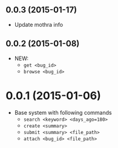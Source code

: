 ## 0.0.3 (2015-01-17)
- Update mothra info

## 0.0.2 (2015-01-08)
- NEW: 
	- `get <bug_id>`
	- `browse <bug_id>`

# 0.0.1 (2015-01-06)
- Base system with following commands
	- `search <keyword> <days_ago=180>`
	- `create <summary>`
	- `submit <summary> <file_path>`
	- `attach <bug_id> <file_path>`

